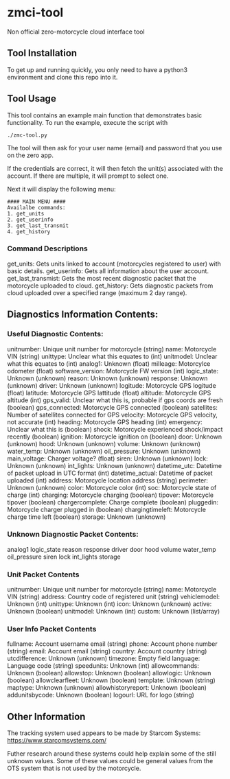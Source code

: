 # zmci-tool
Non official zero-motorcycle cloud interface tool

## Tool Installation
To get up and running quickly, you only need to have a python3 environment and clone this repo into it. 

## Tool Usage
This tool contains an example main function that demonstrates basic functionality. To run the example, execute the script with
```
./zmc-tool.py
```
The tool will then ask for your user name (email) and password that you use on the zero app.

If the credentials are correct, it will then fetch the unit(s) associated with the account. If there are multiple, it will prompt to select one.

Next it will display the following menu:
```
#### MAIN MENU ####
Availalbe commands:
1. get_units
2. get_userinfo
3. get_last_transmit
4. get_history
```
### Command Descriptions
get_units: Gets units linked to account (motorcycles registered to user) with basic details.
get_userinfo: Gets all information about the user account.
get_last_transmist: Gets the most recent diagnostic packet that the motorcycle uploaded to cloud.
get_history: Gets diagnostic packets from cloud uploaded over a specified range (maximum 2 day range).

## Diagnostics Information Contents:

### Useful Diagnostic Contents:
unitnumber: Unique unit number for motorcycle (string)
name: Motorcycle VIN (string)
unittype: Unclear what this equates to (int)
unitmodel: Unclear what this equates to (int)
analog1: Unknown (float)
milleage: Motorcylce odometer (float)
software_version: Motorcycle FW version (int)
logic_state: Unknown (unknown)
reason: Unknown (unknown)
response: Unknown (unknown)
driver: Unknown (unknown)
logitude: Motorcycle GPS logitude (float)
latitude: Motorcycle GPS lattitude (float)
altitude: Motorcycle GPS altitude (int)
gps_valid: Unclear what this is, probable if gps coords are fresh (boolean)
gps_connected: Motorcycle GPS connected (boolean) 
satellites: Number of satellites connected for GPS
velocity: Motorcycle GPS velocity, not accurate (int)
heading: Motorcycle GPS heading (int)
emergency: Unclear what this is (boolean)
shock: Motorcycle experienced shock/impact recently (boolean) 
ignition: Motorcycle ignition on (boolean)
door: Unknown (unknown)
hood: Unknown (unknown)
volume: Unknown (unknown)
water_temp: Unknown (unknown)
oil_pressure: Unknown (unknown)
main_voltage: Charger voltage? (float)
siren: Unknown (unknown)
lock: Unknown (unknown)
int_lights: Unknown (unknown)
datetime_utc: Datetime of packet upload in UTC format (int)
datetime_actual: Datetime of packet uploaded (int)
address: Motorcycle location address (string)
perimeter: Unknown (unknown)
color: Motorcycle color (int)
soc: Motorcycle state of charge (int)
charging: Motorcycle charging (boolean)
tipover: Motorcycle tipover (boolean)
chargercomplete: Charge complete (boolean)
pluggedin: Motorcycle charger plugged in (boolean)
chargingtimeleft: Motorcycle charge time left (boolean)
storage: Unknown (unknown)

### Unknown Diagnostic Packet Contents:
analog1
logic_state
reason
response
driver
door
hood
volume
water_temp
oil_pressure
siren
lock
int_lights
storage

### Unit Packet Contents
unitnumber: Unique unit number for motorcycle (string)
name: Motorcycle VIN (string)
address: Country code of registered unit (string)
vehiclemodel: Unknown (int)
unittype: Unknown (int)
icon: Unknown (unknown)
active: Unknown (boolean)
unitmodel: Unknown (int)
custom: Unknown (list/array)

### User Info Packet Contents
fullname: Account username email (string)
phone: Account phone number (string)
email: Account email (string)
country: Account country (string)
utcdifference: Unknown (unknown)
timezone: Empty field
language: Language code (string)
speedunits: Unknown (int)
allowcommands: Unknown (boolean)
allowstop: Unknown (boolean)
allowlogic: Unknown (boolean)
allowclearfleet: Unknown (boolean)
template: Unknown (string)
maptype: Unknown (unknown)
allowhistoryreport: Unknown (boolean)
addunitsbycode: Unknown (boolean)
logourl: URL for logo (string)


## Other Information
The tracking system used appears to be made by Starcom Systems: https://www.starcomsystems.com/

Futher research around these systems could help explain some of the still unknown values. Some of these values could be general values from the OTS system that is not used by the motorcycle.
